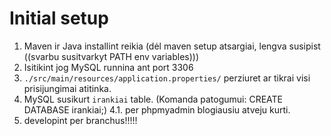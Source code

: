 # Initial setup
1. Maven ir Java installint reikia (dėl maven setup atsargiai, lengva susipist ((svarbu susitvarkyt PATH env variables)))
2. Isitikint jog MySQL runnina ant port 3306
3. `./src/main/resources/application.properties/` perziuret ar tikrai visi prisijungimai atitinka.
4. MySQL susikurt `irankiai` table. (Komanda patogumui: CREATE DATABASE irankiai;)
4.1. per phpmyadmin blogiausiu atveju kurti.
5. developint per branchus!!!!!